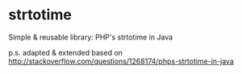 strtotime
=========

Simple & reusable library: PHP's strtotime in Java    

p.s. adapted & extended based on http://stackoverflow.com/questions/1268174/phps-strtotime-in-java   
